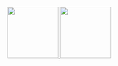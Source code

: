 
<div>
  <a href="https://github.com/Natanaelsl">
  <img height="120em" src="https://github-readme-stats.vercel.app/api?username=Natanaelsl&show_icons=true&theme=dark&include_all_commits=true&count_private=true"/>
  <img height="120em" src="https://github-readme-stats.vercel.app/api/top-langs/?username=Natanaelsl&layout=compact&langs_count=7&theme=dark"/>
</div>

<!--
<div>
 <img align="right" alt="bay-yoda"
 src="https://github.com/Natanaelsl/Natanaelsl/blob/main/baby-yoda-sticker-4_300x300.gif">
</div>
-->

